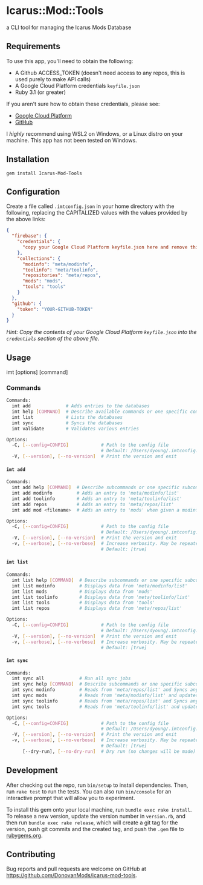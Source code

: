 # Icarus::Mod::Tools

a CLI tool for managing the Icarus Mods Database

## Requirements

To use this app, you'll need to obtain the following:

- A Github ACCESS_TOKEN (doesn't need access to any repos, this is used purely to make API calls)
- A Google Cloud Platform credentials `keyfile.json`
- Ruby 3.1 (or greater)

If you aren't sure how to obtain these credentials, please see:

- [Google Cloud Platform](https://cloud.google.com/docs/authentication/getting-started)
- [GitHub](https://docs.github.com/en/github/authenticating-to-github/creating-a-personal-access-token)

I _highly_ recommend using WSL2 on Windows, or a Linux distro on your machine. This app has not been tested on Windows.

## Installation

`gem install Icarus-Mod-Tools`

## Configuration

Create a file called `.imtconfig.json` in your home directory with the following, replacing the CAPITALIZED values with the values provided by the above links:

```json
{
  "firebase": {
    "credentials": {
      "copy your Google Cloud Platform keyfile.json here and remove this line": null
    },
    "collections": {
      "modinfo": "meta/modinfo",
      "toolinfo": "meta/toolinfo",
      "repositories": "meta/repos",
      "mods": "mods",
      "tools": "tools"
    }
  },
  "github": {
    "token": "YOUR-GITHUB-TOKEN"
  }
}
```

_Hint: Copy the contents of your Google Cloud Platform `keyfile.json` into the `credentials` section of the above file._

## Usage

imt [options] [command]

### Commands

```sh
Commands:
  imt add             # Adds entries to the databases
  imt help [COMMAND]  # Describe available commands or one specific command
  imt list            # Lists the databases
  imt sync            # Syncs the databases
  imt validate        # Validates various entries

Options:
  -C, [--config=CONFIG]            # Path to the config file
                                   # Default: /Users/dyoung/.imtconfig.json
  -V, [--version], [--no-version]  # Print the version and exit
```

#### `imt add`

```sh
Commands:
  imt add help [COMMAND]  # Describe subcommands or one specific subcommand
  imt add modinfo         # Adds an entry to 'meta/modinfo/list'
  imt add toolinfo        # Adds an entry to 'meta/toolinfo/list'
  imt add repos           # Adds an entry to 'meta/repos/list'
  imt add mod <filename>  # Adds an entry to 'mods' when given a modinfo.json file

Options:
  -C, [--config=CONFIG]            # Path to the config file
                                   # Default: /Users/dyoung/.imtconfig.json
  -V, [--version], [--no-version]  # Print the version and exit
  -v, [--verbose], [--no-verbose]  # Increase verbosity. May be repeated for even more verbosity.
                                   # Default: [true]
```

#### `imt list`

```sh
Commands:
  imt list help [COMMAND]  # Describe subcommands or one specific subcommand
  imt list modinfo         # Displays data from 'meta/modinfo/list'
  imt list mods            # Displays data from 'mods'
  imt list toolinfo        # Displays data from 'meta/toolinfo/list'
  imt list tools           # Displays data from 'tools'
  imt list repos           # Displays data from 'meta/repos/list'

Options:
  -C, [--config=CONFIG]            # Path to the config file
                                   # Default: /Users/dyoung/.imtconfig.json
  -V, [--version], [--no-version]  # Print the version and exit
  -v, [--verbose], [--no-verbose]  # Increase verbosity. May be repeated for even more verbosity.
                                   # Default: [true]
```

#### `imt sync`

```sh
Commands:
  imt sync all             # Run all sync jobs
  imt sync help [COMMAND]  # Describe subcommands or one specific subcommand
  imt sync modinfo         # Reads from 'meta/repos/list' and Syncs any modinfo files we find (github only for now)
  imt sync mods            # Reads from 'meta/modinfo/list' and updates the 'mods' database accordingly
  imt sync toolinfo        # Reads from 'meta/repos/list' and Syncs any toolinfo files we find (github only for now)
  imt sync tools           # Reads from 'meta/toolinfo/list' and updates the 'tools' database accordingly

Options:
  -C, [--config=CONFIG]            # Path to the config file
                                   # Default: /Users/dyoung/.imtconfig.json
  -V, [--version], [--no-version]  # Print the version and exit
  -v, [--verbose], [--no-verbose]  # Increase verbosity. May be repeated for even more verbosity.
                                   # Default: [true]
      [--dry-run], [--no-dry-run]  # Dry run (no changes will be made)
```

## Development

After checking out the repo, run `bin/setup` to install dependencies. Then, run `rake test` to run the tests. You can also run `bin/console` for an interactive prompt that will allow you to experiment.

To install this gem onto your local machine, run `bundle exec rake install`. To release a new version, update the version number in `version.rb`, and then run `bundle exec rake release`, which will create a git tag for the version, push git commits and the created tag, and push the `.gem` file to [rubygems.org](https://rubygems.org).

## Contributing

Bug reports and pull requests are welcome on GitHub at https://github.com/DonovanMods/icarus-mod-tools.
